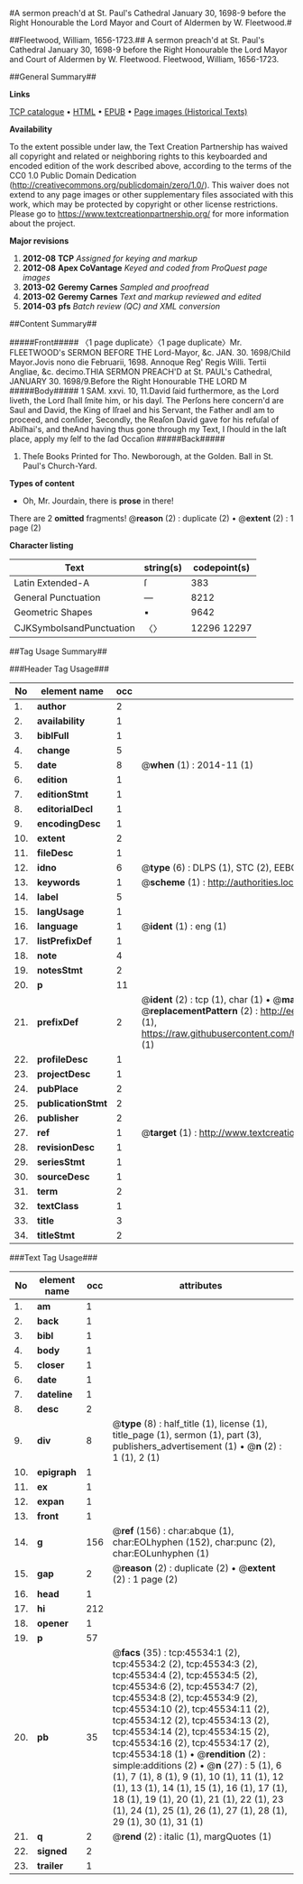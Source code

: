 #A sermon preach'd at St. Paul's Cathedral January 30, 1698-9 before the Right Honourable the Lord Mayor and Court of Aldermen by W. Fleetwood.#

##Fleetwood, William, 1656-1723.##
A sermon preach'd at St. Paul's Cathedral January 30, 1698-9 before the Right Honourable the Lord Mayor and Court of Aldermen by W. Fleetwood.
Fleetwood, William, 1656-1723.

##General Summary##

**Links**

[TCP catalogue](http://www.ota.ox.ac.uk/tcp/)  • 
[HTML](http://tei.it.ox.ac.uk/tcp/Texts-HTML/free/A39/A39744.html)  • 
[EPUB](http://tei.it.ox.ac.uk/tcp/Texts-EPUB/free/A39/A39744.epub) • 
[Page images (Historical Texts)](https://historicaltexts.jisc.ac.uk/eebo-10700876e)

**Availability**

To the extent possible under law, the Text Creation Partnership has waived all copyright and related or neighboring rights to this keyboarded and encoded edition of the work described above, according to the terms of the CC0 1.0 Public Domain Dedication (http://creativecommons.org/publicdomain/zero/1.0/). This waiver does not extend to any page images or other supplementary files associated with this work, which may be protected by copyright or other license restrictions. Please go to https://www.textcreationpartnership.org/ for more information about the project.

**Major revisions**

1. __2012-08__ __TCP__ *Assigned for keying and markup*
1. __2012-08__ __Apex CoVantage__ *Keyed and coded from ProQuest page images*
1. __2013-02__ __Geremy Carnes__ *Sampled and proofread*
1. __2013-02__ __Geremy Carnes__ *Text and markup reviewed and edited*
1. __2014-03__ __pfs__ *Batch review (QC) and XML conversion*

##Content Summary##

#####Front#####
〈1 page duplicate〉〈1 page duplicate〉Mr. FLEETWOOD's SERMON BEFORE THE Lord-Mayor, &c. JAN. 30. 1698/Child Mayor.Jovis nono die Februarii, 1698. Annoque Reg' Regis Willi. Tertii Angliae, &c. decimo.THIA SERMON PREACH'D at St. PAUL's Cathedral, JANUARY 30. 1698/9.Before the Right Honourable THE LORD M
#####Body#####
1 SAM. xxvi. 10, 11.David ſaid furthermore, as the Lord liveth, the Lord ſhall ſmite him, or his dayI. The Perſons here concern'd are Saul and David, the King of Iſrael and his Servant, the Father andI am to proceed, and conſider, Secondly, the Reaſon David gave for his refuſal of Abiſhai's, and theAnd having thus gone through my Text, I ſhould in the laſt place, apply my ſelf to the ſad Occaſion 
#####Back#####

1. Theſe Books Printed for Tho. Newborough, at the Golden. Ball in St. Paul's Church-Yard.

**Types of content**

  * Oh, Mr. Jourdain, there is **prose** in there!

There are 2 **omitted** fragments! 
 @__reason__ (2) : duplicate (2)  •  @__extent__ (2) : 1 page (2)

**Character listing**


|Text|string(s)|codepoint(s)|
|---|---|---|
|Latin Extended-A|ſ|383|
|General Punctuation|—|8212|
|Geometric Shapes|▪|9642|
|CJKSymbolsandPunctuation|〈〉|12296 12297|

##Tag Usage Summary##

###Header Tag Usage###

|No|element name|occ|attributes|
|---|---|---|---|
|1.|__author__|2||
|2.|__availability__|1||
|3.|__biblFull__|1||
|4.|__change__|5||
|5.|__date__|8| @__when__ (1) : 2014-11 (1)|
|6.|__edition__|1||
|7.|__editionStmt__|1||
|8.|__editorialDecl__|1||
|9.|__encodingDesc__|1||
|10.|__extent__|2||
|11.|__fileDesc__|1||
|12.|__idno__|6| @__type__ (6) : DLPS (1), STC (2), EEBO-CITATION (1), OCLC (1), VID (1)|
|13.|__keywords__|1| @__scheme__ (1) : http://authorities.loc.gov/ (1)|
|14.|__label__|5||
|15.|__langUsage__|1||
|16.|__language__|1| @__ident__ (1) : eng (1)|
|17.|__listPrefixDef__|1||
|18.|__note__|4||
|19.|__notesStmt__|2||
|20.|__p__|11||
|21.|__prefixDef__|2| @__ident__ (2) : tcp (1), char (1)  •  @__matchPattern__ (2) : ([0-9\-]+):([0-9IVX]+) (1), (.+) (1)  •  @__replacementPattern__ (2) : http://eebo.chadwyck.com/downloadtiff?vid=$1&page=$2 (1), https://raw.githubusercontent.com/textcreationpartnership/Texts/master/tcpchars.xml#$1 (1)|
|22.|__profileDesc__|1||
|23.|__projectDesc__|1||
|24.|__pubPlace__|2||
|25.|__publicationStmt__|2||
|26.|__publisher__|2||
|27.|__ref__|1| @__target__ (1) : http://www.textcreationpartnership.org/docs/. (1)|
|28.|__revisionDesc__|1||
|29.|__seriesStmt__|1||
|30.|__sourceDesc__|1||
|31.|__term__|2||
|32.|__textClass__|1||
|33.|__title__|3||
|34.|__titleStmt__|2||


###Text Tag Usage###

|No|element name|occ|attributes|
|---|---|---|---|
|1.|__am__|1||
|2.|__back__|1||
|3.|__bibl__|1||
|4.|__body__|1||
|5.|__closer__|1||
|6.|__date__|1||
|7.|__dateline__|1||
|8.|__desc__|2||
|9.|__div__|8| @__type__ (8) : half_title (1), license (1), title_page (1), sermon (1), part (3), publishers_advertisement (1)  •  @__n__ (2) : 1 (1), 2 (1)|
|10.|__epigraph__|1||
|11.|__ex__|1||
|12.|__expan__|1||
|13.|__front__|1||
|14.|__g__|156| @__ref__ (156) : char:abque (1), char:EOLhyphen (152), char:punc (2), char:EOLunhyphen (1)|
|15.|__gap__|2| @__reason__ (2) : duplicate (2)  •  @__extent__ (2) : 1 page (2)|
|16.|__head__|1||
|17.|__hi__|212||
|18.|__opener__|1||
|19.|__p__|57||
|20.|__pb__|35| @__facs__ (35) : tcp:45534:1 (2), tcp:45534:2 (2), tcp:45534:3 (2), tcp:45534:4 (2), tcp:45534:5 (2), tcp:45534:6 (2), tcp:45534:7 (2), tcp:45534:8 (2), tcp:45534:9 (2), tcp:45534:10 (2), tcp:45534:11 (2), tcp:45534:12 (2), tcp:45534:13 (2), tcp:45534:14 (2), tcp:45534:15 (2), tcp:45534:16 (2), tcp:45534:17 (2), tcp:45534:18 (1)  •  @__rendition__ (2) : simple:additions (2)  •  @__n__ (27) : 5 (1), 6 (1), 7 (1), 8 (1), 9 (1), 10 (1), 11 (1), 12 (1), 13 (1), 14 (1), 15 (1), 16 (1), 17 (1), 18 (1), 19 (1), 20 (1), 21 (1), 22 (1), 23 (1), 24 (1), 25 (1), 26 (1), 27 (1), 28 (1), 29 (1), 30 (1), 31 (1)|
|21.|__q__|2| @__rend__ (2) : italic (1), margQuotes (1)|
|22.|__signed__|2||
|23.|__trailer__|1||
